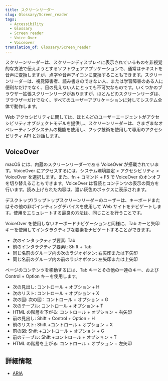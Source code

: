 ```yaml
---
title: スクリーンリーダー
slug: Glossary/Screen_reader
tags:
  - Accessibility
  - Glossary
  - Screen reader
  - Voice Over
  - Voiceover
translation_of: Glossary/Screen_reader
---
```

<p><span class="js-about-item-abstr">スクリーンリーダーは、スクリーンディスプレイに表示されているものを非視覚的な方法で伝えようとするソフトウェアアプリケーションで、通常はテキストを音声に変換しますが、点字や音声アイコンに変換することもできます。スクリーンリーダーは、視覚障害者、読み書きのできない人、または学習障害のある人に便利なだけでなく、目の見えない人にとっても不可欠なものです。いくつかのブラウザー拡張スクリーンリーダがありますが、ほとんどのスクリーンリーダは、ブラウザーだけでなく、すべてのユーザーアプリケーションに対してシステム全体で動作します。</span></p>

<p><span class="js-about-item-abstr">Web アクセシビリティに関しては、ほとんどのユーザーエージェントがアクセシビリティオブジェクトモデルを提供し、スクリーンリーダーは、さまざまなオペレーティングシステムの機能を使用し、フック技術を使用して専用のアクセシビリティ API と対話します。
</span></p>

<h2 id="VoiceOver" name="VoiceOver">VoiceOver</h2>

<p>macOS には、内蔵のスクリーンリーダーである VoiceOver が搭載されています。VoiceOver にアクセスするには、システム環境設定 &gt; アクセシビリティ &gt; VoiceOver を選択します。また、fn + コマンド + F5 で VoiceOver のオンオフを切り替えることもできます。VoiceOver は音読とコンテンツの表示の両方を行います。読み上げられた内容は、濃い灰色のボックスに表示されます。</p>

<p>デスクトップ/ラップトップスクリーンリーダーのユーザーは、キーボードまたはその他の非ポインティングデバイスを使用して Web サイトをナビゲートします。使用をエミュレートする最良の方法は、同じことを行うことです。</p>

<p>VoiceOver を使用しないキーボードナビゲーションと同様に、Tab キーと矢印キーを使用してインタラクティブな要素をナビゲートすることができます。</p>


<ul>
 <li>次のインタラクティブ要素: Tab</li>
 <li>前のインタラクティブ要素t: Shift + Tab</li>
 <li>同じ名前のグループ内の次のラジオボタン: 右矢印または下矢印</li>
 <li>同じ名前のグループ内の前のラジオボタン: 左矢印または上矢印</li>
</ul>

<p>ページのコンテンツを移動するには、Tab キーとその他の一連のキー、および Control + Option キーを使用します。</p>

<ul>
 <li>次の見出し: コントロール + オプション + H</li>
 <li>次のリスト: コントロール + オプション + X</li>
 <li>次の図: 次の図：コントロール + オプション + G</li>
 <li>次のテーブル: コントロール + オプション + T</li>
 <li>HTML の階層を下がる: コントロール + オプション + 右矢印</li>
 <li>前の見出し: Shift + Control + Option + H</li>
 <li>前のリスト: Shift +コントロール + オプション + X</li>
 <li>前の図: Shift +コントロール + オプション + G</li>
 <li>前のテーブル: Shift +コントロール + オプション + T</li>
 <li>HTML の階層を上がる: コントロール + オプション + 左矢印</li>
</ul>

<h2 id="Learn_More" name="Learn_More">詳細情報</h2>

<ul>
 <li><a href="/ja/docs/Web/Accessibility/ARIA">ARIA</a></li>
</ul>
